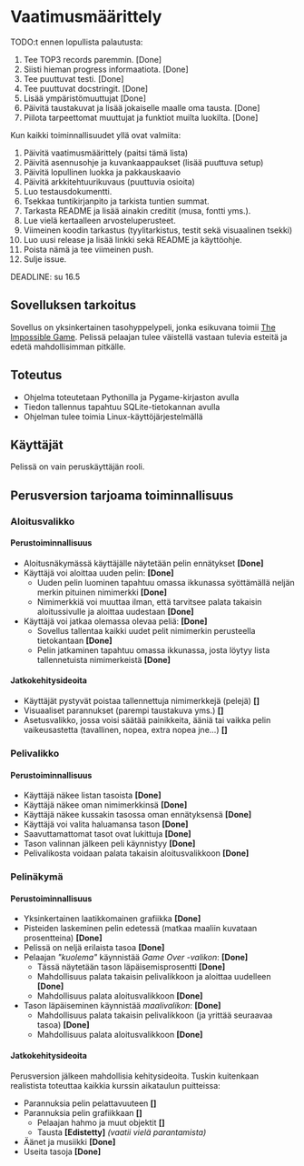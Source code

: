 # Vaatimusmäärittely

TODO:t ennen lopullista palautusta:

1. Tee TOP3 records paremmin. [Done]
2. Siisti hieman progress informaatiota. [Done]
3. Tee puuttuvat testi. [Done]
4. Tee puuttuvat docstringit. [Done]
5. Lisää ympäristömuuttujat [Done]
6. Päivitä taustakuvat ja lisää jokaiselle maalle oma tausta. [Done]
7. Piilota tarpeettomat muuttujat ja funktiot muilta luokilta. [Done]

Kun kaikki toiminnallisuudet yllä ovat valmiita:

1. Päivitä vaatimusmäärittely (paitsi tämä lista)
2. Päivitä asennusohje ja kuvankaappaukset (lisää puuttuva setup)
3. Päivitä lopullinen luokka ja pakkauskaavio
4. Päivitä arkkitehtuurikuvaus (puuttuvia osioita)
5. Luo testausdokumentti.
6. Tsekkaa tuntikirjanpito ja tarkista tuntien summat.
7. Tarkasta README ja lisää ainakin creditit (musa, fontti yms.).
8. Lue vielä kertaalleen arvosteluperusteet.
9. Viimeinen koodin tarkastus (tyylitarkistus, testit sekä visuaalinen tsekki)
9. Luo uusi release ja lisää linkki sekä README ja käyttöohje.
10. Poista nämä ja tee viimeinen push.
11. Sulje issue.

DEADLINE: su 16.5

## Sovelluksen tarkoitus

Sovellus on yksinkertainen tasohyppelypeli, jonka esikuvana toimii [The Impossible Game](https://impossible.game/). Pelissä pelaajan tulee väistellä vastaan tulevia esteitä ja edetä mahdollisimman pitkälle.

## Toteutus

- Ohjelma toteutetaan Pythonilla ja Pygame-kirjaston avulla
- Tiedon tallennus tapahtuu SQLite-tietokannan avulla
- Ohjelman tulee toimia Linux-käyttöjärjestelmällä

## Käyttäjät

Pelissä on vain peruskäyttäjän rooli.

## Perusversion tarjoama toiminnallisuus

### Aloitusvalikko

#### Perustoiminnallisuus

- Aloitusnäkymässä käyttäjälle näytetään pelin ennätykset **[Done]**
- Käyttäjä voi aloittaa uuden pelin: **[Done]**
    * Uuden pelin luominen tapahtuu omassa ikkunassa syöttämällä neljän merkin pituinen nimimerkki **[Done]**
    * Nimimerkkiä voi muuttaa ilman, että tarvitsee palata takaisin aloitussivulle ja aloittaa uudestaan **[Done]**
- Käyttäjä voi jatkaa olemassa olevaa peliä: **[Done]**
    * Sovellus tallentaa kaikki uudet pelit nimimerkin perusteella tietokantaan **[Done]**
    * Pelin jatkaminen tapahtuu omassa ikkunassa, josta löytyy lista tallennetuista nimimerkeistä **[Done]**

#### Jatkokehitysideoita

- Käyttäjät pystyvät poistaa tallennettuja nimimerkkejä (pelejä) **[]**
- Visuaaliset parannukset (parempi taustakuva yms.) **[]**  
- Asetusvalikko, jossa voisi säätää painikkeita, ääniä tai vaikka pelin vaikeusastetta (tavallinen, nopea, extra nopea jne...) **[]** 

### Pelivalikko

#### Perustoiminnallisuus

- Käyttäjä näkee listan tasoista **[Done]**
- Käyttäjä näkee oman nimimerkkinsä **[Done]**
- Käyttäjä näkee kussakin tasossa oman ennätyksensä **[Done]**
- Käyttäjä voi valita haluamansa tason **[Done]**
- Saavuttamattomat tasot ovat lukittuja **[Done]**
- Tason valinnan jälkeen peli käynnistyy **[Done]**
- Pelivalikosta voidaan palata takaisin aloitusvalikkoon **[Done]**

### Pelinäkymä

#### Perustoiminnallisuus

- Yksinkertainen laatikkomainen grafiikka **[Done]**
- Pisteiden laskeminen pelin edetessä (matkaa maaliin kuvataan prosentteina) **[Done]**
- Pelissä on neljä erilaista tasoa **[Done]**
- Pelaajan *"kuolema"* käynnistää *Game Over -valikon*: **[Done]**
    * Tässä näytetään tason läpäisemisprosentti **[Done]**
    * Mahdollisuus palata takaisin pelivalikkoon ja aloittaa uudelleen **[Done]**
    * Mahdollisuus palata aloitusvalikkoon **[Done]**
- Tason läpäiseminen käynnistää *maalivalikon*: **[Done]**
    * Mahdollisuus palata takaisin pelivalikkoon (ja yrittää seuraavaa tasoa) **[Done]**
    * Mahdollisuus palata aloitusvalikkoon **[Done]**

#### Jatkokehitysideoita

Perusversion jälkeen mahdollisia kehitysideoita. Tuskin kuitenkaan realistista toteuttaa kaikkia kurssin aikataulun puitteissa:

- Parannuksia pelin pelattavuuteen **[]** 
- Parannuksia pelin grafiikkaan **[]** 
    * Pelaajan hahmo ja muut objektit **[]** 
    * Tausta **[Edistetty]** *(vaatii vielä parantamista)* 
- Äänet ja musiikki **[Done]** 
- Useita tasoja **[Done]**